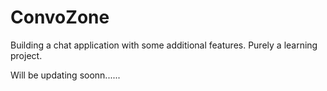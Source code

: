 # ConvoZone

Building a chat application with some additional features.
Purely a learning project.

Will be updating soonn......
